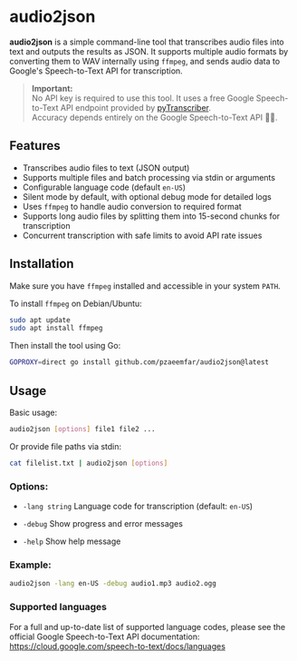 # audio2json

**audio2json** is a simple command-line tool that transcribes audio files into text and outputs the results as JSON. It supports multiple audio formats by converting them to WAV internally using `ffmpeg`, and sends audio data to Google's Speech-to-Text API for transcription.

> **Important:**  
> No API key is required to use this tool. It uses a free Google Speech-to-Text API endpoint provided by [pyTranscriber](https://github.com/raryelcostasouza/pyTranscriber/).  
> Accuracy depends entirely on the Google Speech-to-Text API 🤷‍♂️.

## Features

- Transcribes audio files to text (JSON output)  
- Supports multiple files and batch processing via stdin or arguments  
- Configurable language code (default `en-US`)  
- Silent mode by default, with optional debug mode for detailed logs  
- Uses `ffmpeg` to handle audio conversion to required format  
- Supports long audio files by splitting them into 15-second chunks for transcription
- Concurrent transcription with safe limits to avoid API rate issues  

## Installation

Make sure you have `ffmpeg` installed and accessible in your system `PATH`.

To install `ffmpeg` on Debian/Ubuntu:
```bash
sudo apt update
sudo apt install ffmpeg
```
Then install the tool using Go:
```bash
GOPROXY=direct go install github.com/pzaeemfar/audio2json@latest
```

## Usage

Basic usage:

```bash
audio2json [options] file1 file2 ...
```

Or provide file paths via stdin:

```bash
cat filelist.txt | audio2json [options]
```

### Options:

* `-lang string`
  Language code for transcription (default: `en-US`)

* `-debug`
  Show progress and error messages

* `-help`
  Show help message

### Example:

```bash
audio2json -lang en-US -debug audio1.mp3 audio2.ogg
```

### Supported languages

For a full and up-to-date list of supported language codes, please see the official Google Speech-to-Text API documentation:  
https://cloud.google.com/speech-to-text/docs/languages
